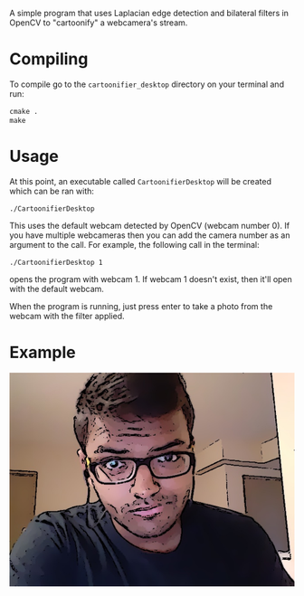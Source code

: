 A simple program that uses Laplacian edge detection and bilateral filters in OpenCV to "cartoonify" a webcamera's stream.

# Compiling

 To compile go to the `cartoonifier_desktop` directory on your terminal and run:

 ```
 cmake .
 make
 ```

# Usage

 At this point, an executable called `CartoonifierDesktop` will be created which can be ran with:

 ```
 ./CartoonifierDesktop
 ```
This uses the default webcam detected by OpenCV (webcam number 0). If you have multiple webcameras then you can add the camera number as an argument to the call. For example, the following call in the terminal:

```
./CartoonifierDesktop 1
```
opens the program with webcam 1. If webcam 1 doesn't exist, then it'll open with the default webcam.

When the program is running, just press enter to take a photo from the webcam with the filter applied.

# Example

![](example_image.jpg)